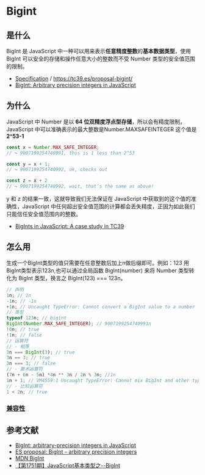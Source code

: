 # Bigint

## 是什么

BigInt 是 JavaScript 中一种可以用来表示**任意精度整数**的**基本数据类型**，使用 BigInt 可以安全的存储和操作任意大小的整数而不受 Number 类型的安全值范围的限制。

- [Specification](https://tc39.es/proposal-bigint/) / https://tc39.es/proposal-bigint/
- [BigInt: Arbitrary precision integers in JavaScript](https://github.com/tc39/proposal-bigint)

## 为什么

JavaScript 中 Number 是以 **64 位双精度浮点型存储**，所以会有精度限制，JavaScript 中可以准确表示的最大整数是Number.MAXSAFEINTEGER 这个值是 **2^53-1**

```js
const x = Number.MAX_SAFE_INTEGER;
// ↪ 9007199254740991, this is 1 less than 2^53

const y = x + 1;
// ↪ 9007199254740992, ok, checks out

const z = x + 2
// ↪ 9007199254740992, wait, that’s the same as above!
```

y 和 z 的结果一致，这就导致我们无法保证在 JavaScript 中获取到的这个值的准确性，JavaScript 中任何超出安全值范围的计算都会丢失精度，正因为如此我们只能信任安全值范围内的整数。

- [BigInts in JavaScript: A case study in TC39](https://docs.google.com/presentation/d/1apPbAiv_-mJF35P31IjaII8UA6TwSynCA_zhfDEmgOE/edit#slide=id.g38a1897a56_0_97)

## 怎么用

生成一个BigInt类型的值只需要在任意整数后加上n做后缀即可。例如：123 用BigInt类型表示123n,也可以通过全局函数 BigInt(number) 来将 Number 类型转化为 BigInt 类型，换言之 BigInt(123) === 123n。

```js
// 声明
1n; // 1n
-1n; // -1n
+1n; // Uncaught TypeError: Cannot convert a BigInt value to a number
// 类型
typeof 123n; // bigint
BigInt(Number.MAX_SAFE_INTEGER); // 9007199254740991n
!0n; // true
!1n; // false
// 运算符
// - 相等
3n === BigInt(3); // true
3n == 3; // true
3n === 3; // false
// - 算术运算符
(7n + 6n - 5n) *4n ** 3n / 2n % 3n; //1n
1n + 1; // VM4559:1 Uncaught TypeError: Cannot mix BigInt and other types, use explicit conversions
// - 比较运算符
1 < 2n; // true
```


### [兼容性](https://caniuse.com/#feat=bigint)

## 参考文献

- [BigInt: arbitrary-precision integers in JavaScript](https://v8.dev/features/bigint)
- [ES proposal: BigInt – arbitrary precision integers](https://2ality.com/2017/03/es-integer.html)
- [MDN BigInt](https://developer.mozilla.org/en-US/docs/Web/JavaScript/Reference/Global_Objects/BigInt)
- [【第1751期】JavaScript基本类型之--BigInt](https://mp.weixin.qq.com/s/U1PDyhNkfgh6ALND68b3Ig)
